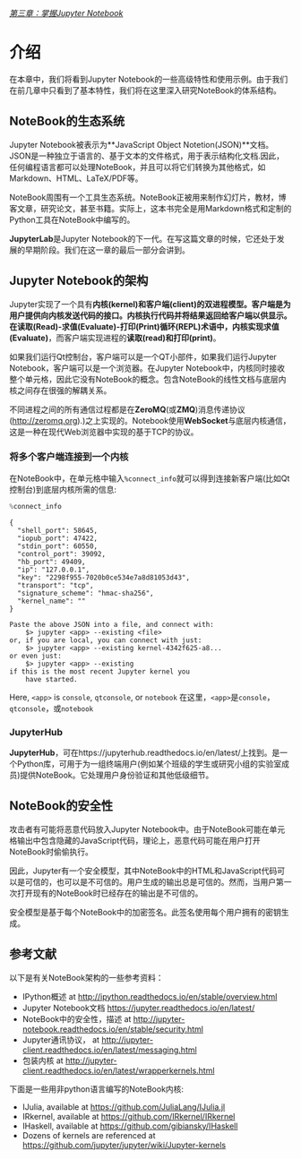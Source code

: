 [*第三章：掌握Jupyter Notebook*](../)

# 介绍

在本章中，我们将看到Jupyter Notebook的一些高级特性和使用示例。由于我们在前几章中只看到了基本特性，我们将在这里深入研究NoteBook的体系结构。

## NoteBook的生态系统

Jupyter Notebook被表示为**JavaScript Object Notetion(JSON)**文档。JSON是一种独立于语言的、基于文本的文件格式，用于表示结构化文档.因此，任何编程语言都可以处理NoteBook，并且可以将它们转换为其他格式，如Markdown、HTML、LaTeX/PDF等。

NoteBook周围有一个工具生态系统。NoteBook正被用来制作幻灯片，教材，博客文章，研究论文，甚至书籍。实际上，这本书完全是用Markdown格式和定制的Python工具在NoteBook中编写的。

**JupyterLab**是Jupyter Notebook的下一代。在写这篇文章的时候，它还处于发展的早期阶段。我们在这一章的最后一部分会讲到。

## Jupyter Notebook的架构

Jupyter实现了一个具有**内核(kernel)**和**客户端(client)**的双进程模型。客户端是为用户提供向内核发送代码的接口。内核执行代码并将结果返回给客户端以供显示。在**读取(Read)-求值(Evaluate)-打印(Print)循环(REPL)**术语中，内核实现**求值(Evaluate)**，而客户端实现进程的**读取(read)**和**打印(print)**。

如果我们运行Qt控制台，客户端可以是一个QT小部件，如果我们运行Jupyter Notebook，客户端可以是一个浏览器。在Jupyter Notebook中，内核同时接收整个单元格，因此它没有NoteBook的概念。包含NoteBook的线性文档与底层内核之间存在很强的解耦关系。

不同进程之间的所有通信过程都是在**ZeroMQ**(或**ZMQ**)消息传递协议(http://zeromq.org).)之上实现的。Notebook使用**WebSocket**与底层内核通信，这是一种在现代Web浏览器中实现的基于TCP的协议。

### 将多个客户端连接到一个内核

在NoteBook中，在单元格中输入`%connect_info`就可以得到连接新客户端(比如Qt控制台)到底层内核所需的信息:

```python
%connect_info
```

```{output:stdout}
{
  "shell_port": 58645,
  "iopub_port": 47422,
  "stdin_port": 60550,
  "control_port": 39092,
  "hb_port": 49409,
  "ip": "127.0.0.1",
  "key": "2298f955-7020b0ce534e7a8d81053d43",
  "transport": "tcp",
  "signature_scheme": "hmac-sha256",
  "kernel_name": ""
}

Paste the above JSON into a file, and connect with:
    $> jupyter <app> --existing <file>
or, if you are local, you can connect with just:
    $> jupyter <app> --existing kernel-4342f625-a8...
or even just:
    $> jupyter <app> --existing
if this is the most recent Jupyter kernel you
    have started.
```

Here, `<app>` is `console`, `qtconsole`, or `notebook`
在这里，`<app>`是`console`，`qtconsole`，或`notebook`

### JupyterHub

**JupyterHub**，可在https://jupyterhub.readthedocs.io/en/latest/上找到。是一个Python库，可用于为一组终端用户(例如某个班级的学生或研究小组的实验室成员)提供NoteBook。它处理用户身份验证和其他低级细节。

## NoteBook的安全性

攻击者有可能将恶意代码放入Jupyter Notebook中。由于NoteBook可能在单元格输出中包含隐藏的JavaScript代码，理论上，恶意代码可能在用户打开NoteBook时偷偷执行。

因此，Jupyter有一个安全模型，其中NoteBook中的HTML和JavaScript代码可以是可信的，也可以是不可信的。用户生成的输出总是可信的。然而，当用户第一次打开现有的NoteBook时已经存在的输出是不可信的。

安全模型是基于每个NoteBook中的加密签名。此签名使用每个用户拥有的密钥生成。

## 参考文献

以下是有关NoteBook架构的一些参考资料：

* IPython概述 at http://ipython.readthedocs.io/en/stable/overview.html
* Jupyter Notebook文档 https://jupyter.readthedocs.io/en/latest/
* NoteBook中的安全性，描述 at http://jupyter-notebook.readthedocs.io/en/stable/security.html
* Jupyter通讯协议， at http://jupyter-client.readthedocs.io/en/latest/messaging.html
* 包装内核 at http://jupyter-client.readthedocs.io/en/latest/wrapperkernels.html

下面是一些用非python语言编写的NoteBook内核:

* IJulia, available at https://github.com/JuliaLang/IJulia.jl
* IRkernel, available at https://github.com/IRkernel/IRkernel
* IHaskell, available at https://github.com/gibiansky/IHaskell
* Dozens of kernels are referenced at https://github.com/jupyter/jupyter/wiki/Jupyter-kernels


